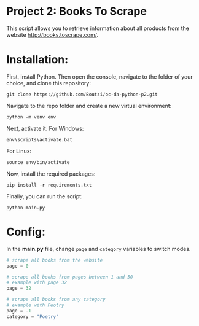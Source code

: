 # Project 2: Books To Scrape

This script allows you to retrieve information about all products from the website http://books.toscrape.com/.

# Installation:
First, install Python.
Then open the console, navigate to the folder of your choice, and clone this repository:

```
git clone https://github.com/Boutzi/oc-da-python-p2.git
```
Navigate to the repo folder and create a new virtual environment:
```
python -m venv env
```
Next, activate it.
For Windows:
```
env\scripts\activate.bat
```
For Linux:
```
source env/bin/activate
```
Now, install the required packages:
```
pip install -r requirements.txt
```
Finally, you can run the script:
```
python main.py
```

# Config:
In the **main.py** file, change ```page``` and ```category``` variables to switch modes.

```python
# scrape all books from the website
page = 0 
```
```python
# scrape all books from pages between 1 and 50
# example with page 32
page = 32 
```
```python
# scrape all books from any category
# example with Peotry
page = -1 
category = "Poetry"
```